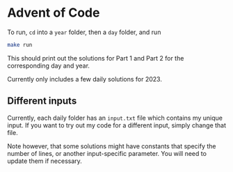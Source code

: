 # Advent of Code

To run, `cd` into a `year` folder, then a `day` folder, and run 
```bash
make run
```

This should print out the solutions for Part 1 and Part 2 for the corresponding day and year. 

Currently only includes a few daily solutions for 2023.

## Different inputs
Currently, each daily folder has an `input.txt` file which contains my unique input. If you want to try out my code for a different input, simply change that file. 

Note however, that some solutions might have constants that specify the number of lines, or another input-specific parameter. You will need to update them if necessary.
